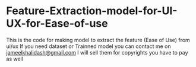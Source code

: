 # Feature-Extraction-model-for-UI-UX-for-Ease-of-use

This is the code for making model to extract the feature (Ease of Use) from ui/ux
If you need dataset or Trainned model you can contact me on jameelkhalidash@gmail.com I will sell them for copyrights you have to pay as well

